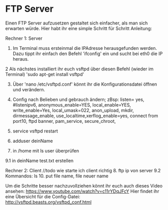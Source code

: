 # FTP Server

Einen FTP Server aufzusetzen gestaltet sich einfacher, als man sich erwarten würde.
Hier habt ihr eine simple Schritt für Schritt Anleitung:

Rechner 1: Server
1. Im Terminal muss ersteinmal die IPAdresse herausgefunden werden.
    Dazu tippt ihr einfach den Befehl 'ifconfig' ein und sucht bei eth0 die IP heraus.

2 Als nächstes installiert ihr euch vsftpd über diesen Befehl (wieder im Terminal)
    'sudo apt-get install vsftpd'

3. Über 'nano /etc/vsftpd.conf' könnt ihr die Konfigurationsdatei öffnen und verändern.

4. Config nach Belieben und gebrauch ändern; zBsp: listen= yes, #listenipv6, anonymous_enable=YES, local_enable=YES, write_enable=Yes, local_umask=022, anon_upload, mkdir, dirmessage_enable, use_localtime,xerflog_enable=yes, connect from port10, ftpd banner, pam_service, secure_chroot,  

5. service vsftpd restart

6. adduser deinName

7. in /home mit ls user überprüfen

9.1 in deinName test.txt erstellen

Rechner 2: Client
//todo wie starte ich client richtig
8. ftp ip von server
9.2 Kommandos: ls
10. put file name, file neuer name

Um die Schritte besser nachzuvollziehen könnt ihr euch auch dieses Video ansehen:
 https://www.youtube.com/watch?v=c11rYDqJFcY
Hier findet ihr eine Übersicht für die Config-Datei:
 http://vsftpd.beasts.org/vsftpd_conf.html